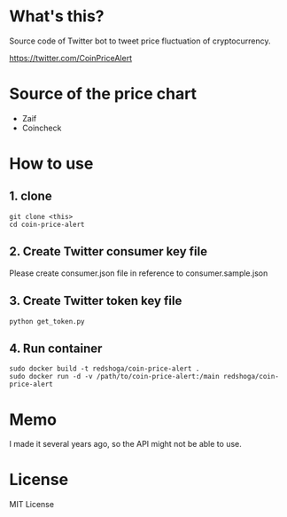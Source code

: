 # What's this?

Source code of Twitter bot to tweet price fluctuation of cryptocurrency.

https://twitter.com/CoinPriceAlert

# Source of the price chart

- Zaif
- Coincheck

# How to use

## 1. clone

```
git clone <this>
cd coin-price-alert
```

## 2. Create Twitter consumer key file

Please create consumer.json file in reference to consumer.sample.json

## 3. Create Twitter token key file

```
python get_token.py
```

## 4. Run container

```
sudo docker build -t redshoga/coin-price-alert .
sudo docker run -d -v /path/to/coin-price-alert:/main redshoga/coin-price-alert
```

# Memo

I made it several years ago, so the API might not be able to use.

# License

MIT License

